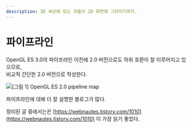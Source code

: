 ```yaml
---
description: 3D 세상에 있는 것들이 2D 화면에 그려지기까지.
---
```


# 파이프라인

OpenGL ES 3.0의 파이프라인 이전에 2.0 버전으로도 하위 호환이 잘 이루어지고 있으므로,  
비교적 간단한 2.0 버전으로 작성한다.

![\[&#xADF8;&#xB9BC; 1\] OpenGL ES 2.0 pipeline map](http://www.seas.upenn.edu/~pcozzi/OpenGLInsights/images/pipeline1.png)

파이프라인에 대해 더 잘 설명한 블로그가 많다.

정리된 글 중에서는은 [https://webnautes.tistory.com/1010](https://webnautes.tistory.com/1010) 이 가장 읽기 좋았다.

